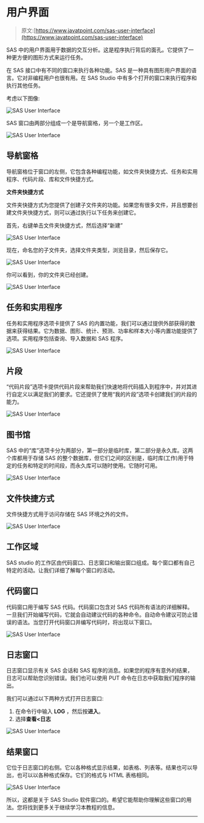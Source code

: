 # 用户界面

> 原文:[https://www.javatpoint.com/sas-user-interface](https://www.javatpoint.com/sas-user-interface)

SAS 中的用户界面用于数据的交互分析。这是程序执行背后的面孔。它提供了一种更方便的图形方式来运行任务。

在 SAS 接口中有不同的窗口来执行各种功能。SAS 是一种具有图形用户界面的语言。它对非编程用户也很有用。在 SAS Studio 中有多个打开的窗口来执行程序和执行其他任务。

考虑以下图像:

![SAS User Interface](../Images/b2577e1d25b68dcd8b6df3e89721df6a.png)

SAS 窗口由两部分组成一个是导航窗格，另一个是工作区。

![SAS User Interface](../Images/08251c474a84380fe31098c40277eb48.png)

## 导航窗格

导航窗格位于窗口的左侧，它包含各种编程功能，如文件夹快捷方式、任务和实用程序、代码片段、库和文件快捷方式。

**文件夹快捷方式**

文件夹快捷方式为您提供了创建子文件夹的功能。如果您有很多文件，并且想要创建文件夹快捷方式，则可以通过执行以下任务来创建它。

首先，右键单击文件夹快捷方式，然后选择“新建”

![SAS User Interface](../Images/fb06a7429afd798cf982b7c99147eaa5.png)

现在，命名您的子文件夹，选择文件夹类型，浏览目录，然后保存它。

![SAS User Interface](../Images/a94ec26edb12a0df08c88ab122f762fc.png)

你可以看到，你的文件夹已经创建。

![SAS User Interface](../Images/fdc828d2ab43501c81896b580f03a96a.png)

## 任务和实用程序

任务和实用程序选项卡提供了 SAS 的内置功能，我们可以通过提供外部获得的数据来获得结果。它为数据、图形、统计、预测、功率和样本大小等内置功能提供了选项。实用程序包括查询、导入数据和 SAS 程序。

![SAS User Interface](../Images/4b79926458029a7e5121d5f4abe704fd.png)

## 片段

“代码片段”选项卡提供代码片段来帮助我们快速地将代码插入到程序中，并对其进行自定义以满足我们的要求。它还提供了使用“我的片段”选项卡创建我们的片段的能力。

![SAS User Interface](../Images/9e55d3899d69d82f5a6f9edc4b586c1a.png)

## 图书馆

SAS 中的“库”选项卡分为两部分，第一部分是临时库，第二部分是永久库。这两个库都用于存储 SAS 的整个数据库，但它们之间的区别是，临时库(工作)用于特定的任务和特定的时间段，而永久库可以随时使用。它随时可用。

![SAS User Interface](../Images/8ad38ea2367230d241968a8937c3a815.png)

## 文件快捷方式

文件快捷方式用于访问存储在 SAS 环境之外的文件。

![SAS User Interface](../Images/541c26b3bfeb249490883261ab508286.png)

## 工作区域

SAS studio 的工作区由代码窗口、日志窗口和输出窗口组成。每个窗口都有自己特定的活动。让我们详细了解每个窗口的活动。

## 代码窗口

代码窗口用于编写 SAS 代码。代码窗口包含对 SAS 代码所有语法的详细解释。一旦我们开始编写代码，它就会自动建议代码的各种命令。自动命令建议可防止错误的语法。当您打开代码窗口并编写代码时，将出现以下窗口。

![SAS User Interface](../Images/d6cf822a46b207f8107f11e5757e93e8.png)

## 日志窗口

日志窗口显示有关 SAS 会话和 SAS 程序的消息。如果您的程序有意外的结果，日志可以帮助您识别错误。我们也可以使用 PUT 命令在日志中获取我们程序的输出。

我们可以通过以下两种方式打开日志窗口:

1.  在命令行中输入 **LOG** ，然后按**进入**。
2.  选择**查看<日志**

![SAS User Interface](../Images/b1fec14ec0b72b6f63b4580bdc64491a.png)

## 结果窗口

它位于日志窗口的右侧。它以各种格式显示结果，如表格、列表等。结果也可以导出，也可以以各种格式保存。它们的格式与 HTML 表格相同。

![SAS User Interface](../Images/e324c17e04b42d36b7e9e3efc51d8e2b.png)

所以，这都是关于 SAS Studio 软件窗口的。希望它能帮助你理解这些窗口的用法。您将找到更多关于继续学习本教程的信息。

* * *